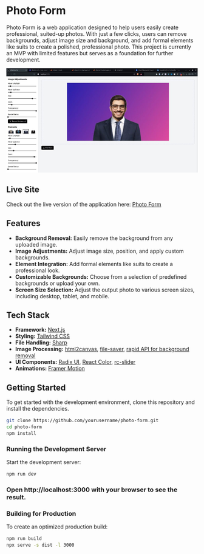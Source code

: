 # Photo Form

Photo Form is a web application designed to help users easily create professional, suited-up photos. With just a few clicks, users can remove backgrounds, adjust image size and background, and add formal elements like suits to create a polished, professional photo. This project is currently an MVP with limited features but serves as a foundation for further development.

![Photo Form Preview](./public/mvp-overview.jpg) <!-- Replace with the correct path to the preview image -->

## Live Site

Check out the live version of the application here: [Photo Form](https://photoform.bblockdigital.com)

## Features

- **Background Removal:** Easily remove the background from any uploaded image.
- **Image Adjustments:** Adjust image size, position, and apply custom backgrounds.
- **Element Integration:** Add formal elements like suits to create a professional look.
- **Customizable Backgrounds:** Choose from a selection of predefined backgrounds or upload your own.
- **Screen Size Selection:** Adjust the output photo to various screen sizes, including desktop, tablet, and mobile.

## Tech Stack

- **Framework:** [Next.js](https://nextjs.org/)
- **Styling:** [Tailwind CSS](https://tailwindcss.com/)
- **File Handling:** [Sharp](https://sharp.pixelplumbing.com/)
- **Image Processing:** [html2canvas](https://html2canvas.hertzen.com/), [file-saver](https://github.com/eligrey/FileSaver.js/), [rapid API for background removal](https://rapidapi.com/objectcut.api/api/background-removal)
- **UI Components:** [Radix UI](https://www.radix-ui.com/), [React Color](https://casesandberg.github.io/react-color/), [rc-slider](https://slider.react-component.now.sh/)
- **Animations:** [Framer Motion](https://www.framer.com/motion/)

## Getting Started

To get started with the development environment, clone this repository and install the dependencies.

```bash
git clone https://github.com/yourusername/photo-form.git
cd photo-form
npm install
```

### Running the Development Server

Start the development server:

```bash
npm run dev
```

### Open http://localhost:3000 with your browser to see the result.

### Building for Production

To create an optimized production build:

```bash
npm run build
npx serve -s dist -l 3000
```
